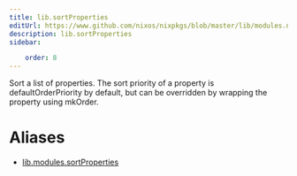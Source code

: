 ```yaml
---
title: lib.sortProperties
editUrl: https://www.github.com/nixos/nixpkgs/blob/master/lib/modules.nix#L951C20
description: lib.sortProperties
sidebar:

    order: 8
---
```


Sort a list of properties.  The sort priority of a property is
defaultOrderPriority by default, but can be overridden by wrapping the property
using mkOrder.


# Aliases

- [lib.modules.sortProperties](/reference/libmodules.sortProperties)


